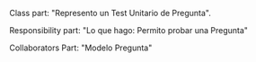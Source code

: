 Class part:  "Represento un Test Unitario de Pregunta".

Responsibility part: "Lo que hago:  Permito probar una Pregunta"

Collaborators Part: "Modelo Pregunta"
